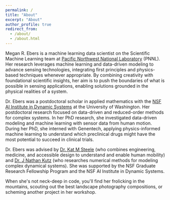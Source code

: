 ```yaml
---
permalink: /
title: "About"
excerpt: "About"
author_profile: true
redirect_from: 
  - /about/
  - /about.html
---
```


Megan R. Ebers is a machine learning data scientist on the Scientific Machine Learning team at [Pacific Northwest National Laboratory](https://www.pnnl.gov/) (PNNL). Her research leverages machine learning and data-driven modeling to advance sensing technologies, integrating first principles and physics-based techniques whenever appropriate. By combining creativity with foundational scientific insights, her aim is to push the boundaries of what is possible in sensing applications, enabling solutions grounded in the physical realities of a system.

Dr. Ebers was a postdoctoral scholar in applied mathematics with the [NSF AI Institute in Dynamic Systems](https://dynamicsai.org/) at the University of Washington. Her postdoctoral research focused on data-driven and reduced-order methods for complex systems. In her PhD research, she investigated data-driven modeling and machine learning with sensor data from human motion. During her PhD, she interned with Genentech, applying physics-informed machine learning to understand which preclinical drugs might have the most potential to succeed in clinical trials. 

Dr. Ebers was advised by [Dr. Kat M Steele](https://steelelab.me.uw.edu/) (who combines engineering, medicine, and accessible design to understand and enable human mobility) and [Dr. J Nathan Kutz](https://faculty.washington.edu/kutz/) (who researches numerical methods for modeling complex dynamical systems). She was supported by the NSF Graduate Research Fellowship Program and the NSF AI Institute in Dynamic Systems.

When she's not neck-deep in code, you'll find her frolicking in the mountains, scouting out the best landscape photography compositions, or scheming another project in her workshop. 
